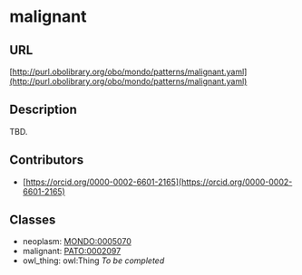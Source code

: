 # malignant 
## URL 
[http://purl.obolibrary.org/obo/mondo/patterns/malignant.yaml](http://purl.obolibrary.org/obo/mondo/patterns/malignant.yaml)
## Description 
TBD.
## Contributors 
* [https://orcid.org/0000-0002-6601-2165](https://orcid.org/0000-0002-6601-2165) 
## Classes 
* neoplasm: [MONDO:0005070](http://purl.obolibrary.org/obo/MONDO_0005070) 
* malignant: [PATO:0002097](http://purl.obolibrary.org/obo/PATO_0002097) 
* owl_thing: owl:Thing 
_To be completed_